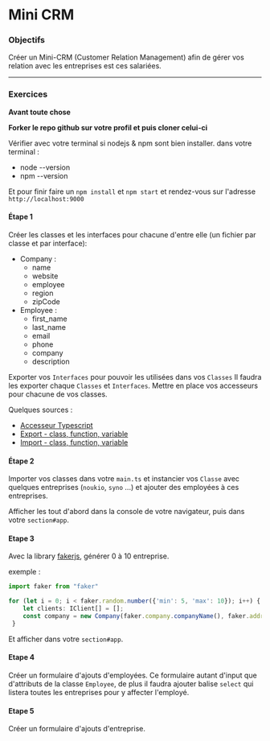 # Mini CRM

### Objectifs
Créer un Mini-CRM (Customer Relation Management) afin de gérer vos relation avec les entreprises est ces salariées.
___
### Exercices

**Avant toute chose**

**Forker le repo github sur votre profil et puis cloner celui-ci**

Vérifier avec votre terminal si nodejs & npm sont bien installer. dans votre terminal :

   - node --version
   - npm --version

Et pour finir faire un `npm install` et `npm start` et rendez-vous sur l'adresse `http://localhost:9000`

#### Étape 1

Créer les classes et les interfaces pour chacune d'entre elle (un fichier par classe et par interface):
- Company :
    * name
    * website
    * employee
    * region
    * zipCode
- Employee :
    * first_name
    * last_name
    * email
    * phone
    * company
    * description

Exporter vos `Interfaces` pour pouvoir les utilisées dans vos `Classes`
Il faudra les exporter chaque `Classes` et `Interfaces`. 
Mettre en place vos accesseurs pour chacune de vos classes.

Quelques sources : 
- [Accesseur Typescript](https://www.typescriptlang.org/docs/handbook/classes.html#accessors)
- [Export - class, function, variable](https://developer.mozilla.org/en-US/docs/Web/JavaScript/Reference/Statements/export)
- [Import - class, function, variable](https://developer.mozilla.org/en-US/docs/Web/JavaScript/Reference/Statements/import)

#### Étape 2

Importer vos classes dans votre `main.ts` et instancier vos `Classe` avec quelques entreprises (`noukio`, `syno` ...) et ajouter des employées à ces entreprises.

Afficher les tout d'abord dans la console de votre navigateur, puis dans votre `section#app`.
#### Etape 3

Avec la library [fakerjs](https://github.com/marak/Faker.js/), générer 0 à 10 entreprise.

exemple :

```typescript
import faker from "faker"

for (let i = 0; i < faker.random.number({'min': 5, 'max': 10}); i++) {
    let clients: IClient[] = [];
    const company = new Company(faker.company.companyName(), faker.address.city(), faker.internet.url(), clients, faker.address.zipCode());
 }
```
Et afficher dans votre `section#app`.

#### Etape 4

Créer un formulaire d'ajouts d'employées.
Ce formulaire autant d'input que d'attributs de la classe `Employee`, de plus il faudra ajouter balise `select` qui listera toutes les entreprises pour y affecter l'employé.

#### Etape 5

Créer un formulaire d'ajouts d'entreprise.
